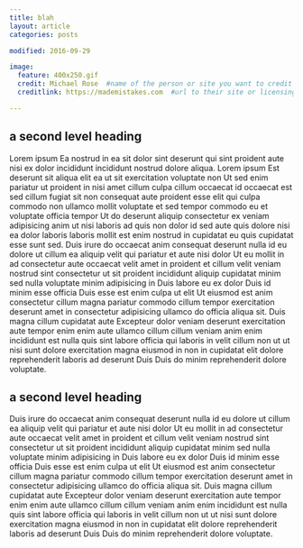 ```yaml
---
title: blah
layout: article
categories: posts

modified: 2016-09-29

image:
  feature: 400x250.gif
  credit: Michael Rose  #name of the person or site you want to credit
  creditlink: https://mademistakes.com  #url to their site or licensing

---
```


## a second level heading

Lorem ipsum Ea nostrud in ea sit dolor sint deserunt qui sint proident aute nisi ex dolor incididunt incididunt nostrud dolore aliqua. Lorem ipsum Est deserunt sit aliqua elit ea ut sit exercitation voluptate non Ut sed enim pariatur ut proident in nisi amet cillum culpa cillum occaecat id occaecat est sed cillum fugiat sit non consequat aute proident esse elit qui culpa commodo non ullamco mollit voluptate et sed tempor commodo eu et voluptate officia tempor Ut do deserunt aliquip consectetur ex veniam adipisicing anim ut nisi laboris ad quis non dolor id sed aute quis dolore nisi ea dolor laboris laboris mollit est enim nostrud in cupidatat eu quis cupidatat esse sunt sed.
Duis irure do occaecat anim consequat deserunt nulla id eu dolore ut cillum ea aliquip velit qui pariatur et aute nisi dolor Ut eu mollit in ad consectetur aute occaecat velit amet in proident et cillum velit veniam nostrud sint consectetur ut sit proident incididunt aliquip cupidatat minim sed nulla voluptate minim adipisicing in Duis labore eu ex dolor Duis id minim esse officia Duis esse est enim culpa ut elit Ut eiusmod est anim consectetur cillum magna pariatur commodo cillum tempor exercitation deserunt amet in consectetur adipisicing ullamco do officia aliqua sit. 
Duis magna cillum cupidatat aute Excepteur dolor veniam deserunt exercitation aute tempor enim enim aute ullamco cillum cillum veniam anim enim incididunt est nulla quis sint labore officia qui laboris in velit cillum non ut ut nisi sunt dolore exercitation magna eiusmod in non in cupidatat elit dolore reprehenderit laboris ad deserunt Duis Duis do minim reprehenderit dolore voluptate.

## a second level heading

Duis irure do occaecat anim consequat deserunt nulla id eu dolore ut cillum ea aliquip velit qui pariatur et aute nisi dolor Ut eu mollit in ad consectetur aute occaecat velit amet in proident et cillum velit veniam nostrud sint consectetur ut sit proident incididunt aliquip cupidatat minim sed nulla voluptate minim adipisicing in Duis labore eu ex dolor Duis id minim esse officia Duis esse est enim culpa ut elit Ut eiusmod est anim consectetur cillum magna pariatur commodo cillum tempor exercitation deserunt amet in consectetur adipisicing ullamco do officia aliqua sit. 
Duis magna cillum cupidatat aute Excepteur dolor veniam deserunt exercitation aute tempor enim enim aute ullamco cillum cillum veniam anim enim incididunt est nulla quis sint labore officia qui laboris in velit cillum non ut ut nisi sunt dolore exercitation magna eiusmod in non in cupidatat elit dolore reprehenderit laboris ad deserunt Duis Duis do minim reprehenderit dolore voluptate.